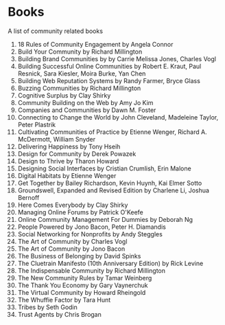 # Books

A list of community related books

1. 18 Rules of Community Engagement by Angela Connor
1. Build Your Community by Richard Millington
1. Building Brand Communities by by Carrie Melissa Jones, Charles Vogl
1. Building Successful Online Communities by Robert E. Kraut, Paul Resnick, Sara Kiesler, Moira Burke, Yan Chen
1. Building Web Reputation Systems by Randy Farmer, Bryce Glass
1. Buzzing Communities by Richard Millington
1. Cognitive Surplus by Clay Shirky
1. Community Building on the Web by Amy Jo Kim
1. Companies and Communities by Dawn M. Foster
1. Connecting to Change the World by John Cleveland, Madeleine Taylor, Peter Plastrik
1. Cultivating Communities of Practice by Etienne Wenger, Richard A. McDermott, William Snyder
1. Delivering Happiness by Tony Hseih
1. Design for Community by Derek Powazek
1. Design to Thrive by Tharon Howard
1. Designing Social Interfaces by Cristian Crumlish, Erin Malone
1. Digital Habitats by Etienne Wenger
1. Get Together by Bailey Richardson, Kevin Huynh, Kai Elmer Sotto
1. Groundswell, Expanded and Revised Edition by Charlene Li, Joshua Bernoff
1. Here Comes Everybody by Clay Shirky
1. Managing Online Forums by Patrick O'Keefe
1. Online Community Management For Dummies by Deborah Ng
1. People Powered by Jono Bacon, Peter H. Diamandis
1. Social Networking for Nonprofits by Andy Steggles
1. The Art of Community by Charles Vogl
1. The Art of Community by Jono Bacon
1. The Business of Belonging by David Spinks
1. The Cluetrain Manifesto (10th Anniversary Edition) by Rick Levine
1. The Indispensable Community by Richard Millington
1. The New Community Rules by Tamar Weinberg
1. The Thank You Economy by Gary Vaynerchuk
1. The Virtual Community by Howard Rheingold
1. The Whuffie Factor by Tara Hunt
1. Tribes by Seth Godin
1. Trust Agents by Chris Brogan
